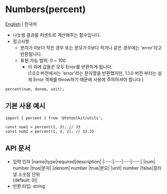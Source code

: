 # Numbers(percent)

[English](./percent.md) | 한국어

- 나눗셈 결과를 퍼센트로 계산해주는 함수입니다.
- 참고사항
  - 분자가 0보다 작은 경우 또는 분모가 0보다 작거나 같은 경우에는 'error'라고 반환됩니다.
  - 표현 가능 범위: 0 ~ 100
    - 이 외에 값들은 모두 Error를 반환하게 됩니다.  
      (1.0.0 버전에서는 'error'라는 문자열을 반환했지만, 1.1.0 버전 부터는 실제 Error 객체를 throw하기 때문에 사용에 주의하셔야 합니다.)

```tsx
percent(num, denom, unit);
```

## 기본 사용 예시

```tsx
import { percent } from '@fetoolkit/utils';

const num1 = percent(1, 3); // 33
const num2 = percent(1, 3, 2); // 33.33
```

## API 문서

- 입력 인자
  |name|type|required|description|
  |:---:|:---|:---|:---:|
  |num| number |true|분자|
  |denom| number |true|분모|
  |unit| number |false|잘라낼 소숫점 단위<br>(default: 0)|
- 반환 타입: string
